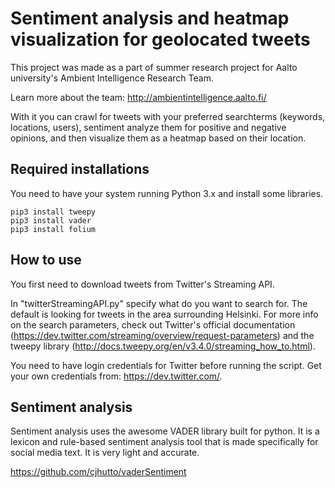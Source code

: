 Sentiment analysis and heatmap visualization for geolocated tweets
==================

This project was made as a part of summer research project for Aalto university's Ambient Intelligence Research Team.

Learn more about the team: http://ambientintelligence.aalto.fi/

With it you can crawl for tweets with your preferred searchterms (keywords, locations, users), sentiment analyze them for positive and negative opinions, and then visualize them as a heatmap based on their location.

Required installations
------------------

You need to have your system running Python 3.x and install some libraries.

	pip3 install tweepy
	pip3 install vader
	pip3 install folium

How to use
-----------------

You first need to download tweets from Twitter's Streaming API.

In "twitterStreamingAPI.py" specify what do you want to search for. The default is looking for tweets in the area surrounding Helsinki. 
For more info on the search parameters, check out Twitter's official documentation (https://dev.twitter.com/streaming/overview/request-parameters) 
and the tweepy library (http://docs.tweepy.org/en/v3.4.0/streaming_how_to.html).

You need to have login credentials for Twitter before running the script. Get your own credentials from: https://dev.twitter.com/.

Sentiment analysis
-----------------

Sentiment analysis uses the awesome VADER library built for python. It is a lexicon and rule-based sentiment analysis tool that is made specifically for social media text. It is very light and accurate.

https://github.com/cjhutto/vaderSentiment